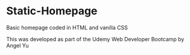 # Static-Homepage
Basic homepage coded in HTML and vanilla CSS

This was developed as part of the Udemy Web Developer Bootcamp by Angel Yu
